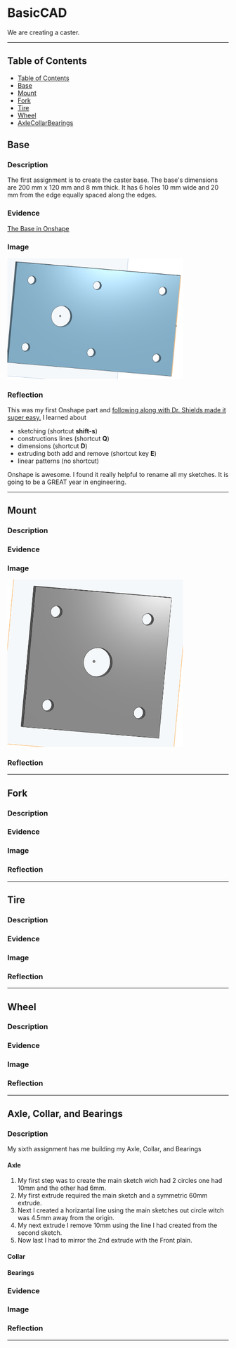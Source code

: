 # BasicCAD

We are creating a caster.

---
## Table of Contents
* [Table of Contents](#Table-of-Contents)
* [Base](#Base)
* [Mount](#Mount)
* [Fork](#Fork)
* [Tire](#Tire)
* [Wheel](#Wheel)
* [AxleCollarBearings](#AxleCollarBearings)

## Base

### Description

The first assignment is to create the caster base.  The base's dimensions are 200 mm x 120 mm and 8 mm thick.  It has 6 holes 10 mm wide and 20 mm from the edge equally spaced along the edges.

### Evidence
[The Base in Onshape](https://cvilleschools.onshape.com/documents/7c7c32d6a398bc753a581861/w/929574fe5943517196066f9a/e/c9317f6beabefe45f7942acb)

### Image

<img src="https://github.com/jslatos85/BasicCAD/blob/master/Caster_Part_Pics/Screenshot%202020-10-02%20090436.png?raw=true" width="400">

### Reflection

This was my first Onshape part and [following along with Dr. Shields made it super easy.](https://www.youtube.com/watch?v=93BFUD-HAG8&feature=emb_title&scrlybrkr=5670f0b4)  I learned about 
* sketching (shortcut **shift-s**)
* constructions lines (shortcut **Q**)
* dimensions (shortcut **D**)
* extruding both add and remove (shortcut key **E**)
* linear patterns (no shortcut)

Onshape is awesome.  I found it really helpful to rename all my sketches.  It is going to be a GREAT year in engineering.

---


## Mount

### Description

### Evidence

### Image

<img src="https://github.com/jslatos85/BasicCAD/blob/master/Caster_Part_Pics/Screenshot%202020-10-02%20090456.png?raw=true" width="400">

### Reflection

---


## Fork

### Description

### Evidence

### Image

### Reflection

---


## Tire

### Description

### Evidence

### Image

### Reflection

---


## Wheel

### Description

### Evidence

### Image

### Reflection

---


## Axle, Collar, and Bearings

### Description

My sixth assignment has me building my Axle, Collar, and Bearings
#### Axle
1. My first step was to create the main sketch wich had 2 circles one had 10mm and the other had 6mm. 
2. My first extrude required the main sketch and a symmetric 60mm extrude. 
3. Next I created a horizantal line using the main sketches out circle witch was 4.5mm away from the origin.
4. My next extrude I remove 10mm using the line I had created from the second sketch.
5. Now last I had to mirror the 2nd extrude with the Front plain.
#### Collar

#### Bearings

### Evidence

### Image

### Reflection

---
